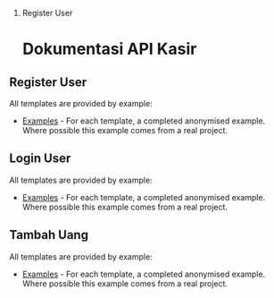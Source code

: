 1. Register User
    # Dokumentasi API Kasir 

## Register User

All templates are provided by example:

* [Examples](examples) - For each template, a completed anonymised example.
Where possible this example comes from a real project.

## Login User

All templates are provided by example:

* [Examples](examples) - For each template, a completed anonymised example.
Where possible this example comes from a real project.

## Tambah Uang

All templates are provided by example:

* [Examples](examples) - For each template, a completed anonymised example.
Where possible this example comes from a real project.


